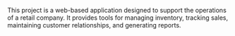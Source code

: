 This project is a web-based application designed to support the operations of a retail company.
It provides tools for managing inventory, tracking sales, maintaining customer relationships, and generating reports.
